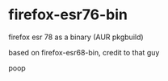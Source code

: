 # firefox-esr76-bin
<p>firefox esr 78 as a binary (AUR pkgbuild)</p>
<p>based on firefox-esr68-bin, credit to that guy</p>
<p>poop</p>

